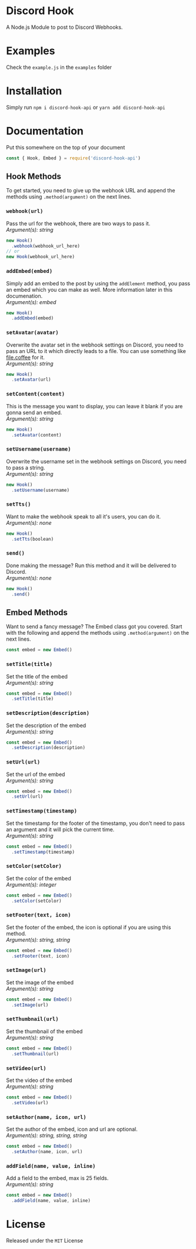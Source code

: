 # Discord Hook
A Node.js Module to post to Discord Webhooks.

# Examples
Check the `example.js` in the `examples` folder

# Installation
Simply run
`npm i discord-hook-api` or `yarn add discord-hook-api`

# Documentation
Put this somewhere on the top of your document
```js
const { Hook, Embed } = require('discord-hook-api')
```

## Hook Methods
To get started, you need to give up the webhook URL and append the methods using `.method(argument)` on the next lines.
### `webhook(url)`
Pass the url for the webhook, there are two ways to pass it.
<br>*Argument(s): string*
```js
new Hook()
  .webhook(webhook_url_here)
// or
new Hook(webhook_url_here)
```

### `addEmbed(embed)`
Simply add an embed to the post by using the `addElement` method, you pass an embed which you can make as well. More information later in this documenation.
<br>*Argument(s): embed*
```js
new Hook()
  .addEmbed(embed)
```

### `setAvatar(avatar)`
Overwrite the avatar set in the webhook settings on Discord, you need to pass an URL to it which directly leads to a file. You can use something like [file.coffee](https://file.coffee) for it.
<br>*Argument(s): string*
```js
new Hook()
  .setAvatar(url)
```

### `setContent(content)`
This is the message you want to display, you can leave it blank if you are gonna send an embed.
<br>*Argument(s): string*
```js
new Hook()
  .setAvatar(content)
```

### `setUsername(username)`
Overwrite the username set in the webhook settings on Discord, you need to pass a string.
<br>*Argument(s): string*
```js
new Hook()
  .setUsername(username)
```

### `setTts()`
Want to make the webhook speak to all it's users, you can do it.
<br>*Argument(s): none*
```js
new Hook()
  .setTts(boolean)
```

### `send()`
Done making the message? Run this method and it will be delivered to Discord.
<br>*Argument(s): none*
```js
new Hook()
  .send()
```

## Embed Methods
Want to send a fancy message? The Embed class got you covered. Start with the following and append the methods using `.method(argument)` on the next lines.
```js
const embed = new Embed()
```

### `setTitle(title)`
Set the title of the embed
<br>*Argument(s): string*
```js
const embed = new Embed()
  .setTitle(title)
```

### `setDescription(description)`
Set the description of the embed
<br>*Argument(s): string*
```js
const embed = new Embed()
  .setDescription(description)
```

### `setUrl(url)`
Set the url of the embed
<br>*Argument(s): string*
```js
const embed = new Embed()
  .setUrl(url)
```

### `setTimestamp(timestamp)`
Set the timestamp for the footer of the timestamp, you don't need to pass an argument and it will pick the current time.
<br>*Argument(s): string*
```js
const embed = new Embed()
  .setTimestamp(timestamp)
```

### `setColor(setColor)`
Set the color of the embed
<br>*Argument(s): integer*
```js
const embed = new Embed()
  .setColor(setColor)
```

### `setFooter(text, icon)`
Set the footer of the embed, the icon is optional if you are using this method.
<br>*Argument(s): string, string*
```js
const embed = new Embed()
  .setFooter(text, icon)
```

### `setImage(url)`
Set the image of the embed
<br>*Argument(s): string*
```js
const embed = new Embed()
  .setImage(url)
```

### `setThumbnail(url)`
Set the thumbnail of the embed
<br>*Argument(s): string*
```js
const embed = new Embed()
  .setThumbnail(url)
```

### `setVideo(url)`
Set the video of the embed
<br>*Argument(s): string*
```js
const embed = new Embed()
  .setVideo(url)
```

### `setAuthor(name, icon, url)`
Set the author of the embed, icon and url are optional.
<br>*Argument(s): string, string, string*
```js
const embed = new Embed()
  .setAuthor(name, icon, url)
```

### `addField(name, value, inline)`
Add a field to the embed, max is 25 fields.
<br>*Argument(s): string*
```js
const embed = new Embed()
  .addField(name, value, inline)
```

# License
Released under the `MIT` License

